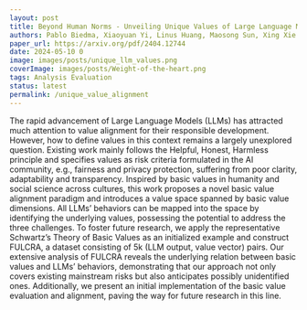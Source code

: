 ```yaml
---
layout: post
title: Beyond Human Norms - Unveiling Unique Values of Large Language Models through Interdisciplinary Approaches
authors: Pablo Biedma, Xiaoyuan Yi, Linus Huang, Maosong Sun, Xing Xie
paper_url: https://arxiv.org/pdf/2404.12744
date: 2024-05-10 0
image: images/posts/unique_llm_values.png
coverImage: images/posts/Weight-of-the-heart.png
tags: Analysis Evaluation
status: latest 
permalink: /unique_value_alignment
---
```


The rapid advancement of Large Language Models (LLMs) has attracted much attention to value alignment for their responsible development. However, how to define values in this context remains a largely unexplored question. Existing work mainly follows the Helpful, Honest, Harmless principle and specifies values as risk criteria formulated in the AI community, e.g., fairness and privacy protection, suffering from poor clarity, adaptability and transparency. Inspired by basic values in humanity and social science across cultures, this work proposes a novel basic value alignment paradigm and introduces a value space spanned by basic value dimensions. All LLMs’ behaviors can be mapped into the space by identifying the underlying values, possessing the potential to address the three challenges. To foster future research, we apply the representative Schwartz’s Theory of Basic Values as an initialized example and construct FULCRA, a dataset consisting of 5k (LLM output, value vector) pairs. Our extensive analysis of FULCRA reveals the underlying relation between basic values and LLMs’ behaviors, demonstrating that our approach not only covers existing mainstream risks but also anticipates possibly unidentified ones. Additionally, we present an initial implementation of the basic value evaluation and alignment, paving the way for future research in this line.
